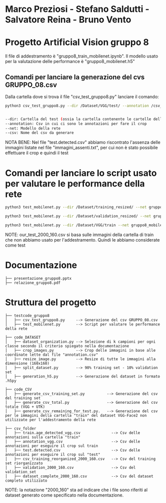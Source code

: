 # Marco Preziosi - Stefano Saldutti - Salvatore Reina - Bruno Vento 
# Progetto Artificial Vision gruppo 8

Il file di addestramento è "gruppo8_train_mobilenet.ipynb".
Il modello usato per la valutazione delle performance è "gruppo8_mobilenet.h5"


## Comandi per lanciare la generazione del cvs GRUPPO_08.csv
Dalla cartella dove si trova il file "csv_test_gruppo8.py" lanciare il comando:

```bash
python3 csv_test_gruppo8.py --dir /Dataset/VGG/test/ --annotation /csv_folder/test.detected.csv --net gruppo8_mobilenet.h5 --csv GRUPPO_08.csv


--dir: Cartella del test (ossia la cartella contenente le cartelle delle identità
--annotation: Csv in cui ci sono le annotazioni per fare il crop
--net: Modello della rete
--csv: Nome del csv da generare 
```
NOTA BENE: Nel file "test.detected.csv" abbiamo riscontrato l'assenza delle immagini listate nel file "immagini_assenti.txt", per cui non è stato possibile effettuare il crop e quindi il test  

# Comandi per lanciare lo script usato per valutare le performance della rete

```bash
python3 test_mobilenet.py --dir /Dataset/training_resized/ --net gruppo8_mobilenet.h5 --csv_input /csv_folder/csv_training_reorganized_2000_160.csv

python3 test_mobilenet.py --dir /Dataset/validation_resized/ --net gruppo8_mobilenet.h5 --csv_input /csv_folder/validation_2000_160.csv

python3 test_mobilenet.py --dir /Dataset/VGG/train --net gruppo8_mobilenet.h5 --csv_input /csv_folder/our_test_2000_160.csv
```

NOTE: our_test_2000_160.csv si basa sulle immagini della cartella di train che non abbiamo usato per l'addestramento. Quindi le abbiamo considerate come test


# Documentazione
```
├── presentazione_gruppo8.pptx
├── relazione_gruppo8.pdf
```
# Struttura del progetto
```
├── testcode_gruppo8
│   ├── csv_test_gruppo8.py     --> Generazione del csv GRUPPO_08.csv
│   ├── test_mobilenet.py       --> Script per valutare le performance della rete
 
├── code_DATASET
│   ├── dataset_organization.py --> Selezione di k campioni per ogni classe secondo il criterio spiegato nella documentazione
│   ├── crop_images.py          --> Crop delle immagini in base alle coordinate lette dal file "annotation.csv"
│   ├── resize_image.py         --> Resize di tutte le immagini alla dimensione (160x160)
│   ├── split_dataset.py        --> 90% training set - 10% validation set
│   ├── generation_h5.py        --> Generazione del dataset in formato .h5py

├── code_CSV
│   ├── generate_csv_training_set.py          --> Generazione del csv del training set
│   ├── generate_csv_total.py                 --> Generazione del csv totale (VGG + UTK)
│   ├── generate_csv_remaining_for_test.py.   --> Generazione del csv per le immagini della cartella "train" del dataset VGG-Face2 non utilizzate per l'addestramento della rete

├── csv_folder
│   ├── train.age_detected_vgg.csv              --> Csv delle annotazioni sulla cartella "train"
│   ├── annotation_vgg.csv                      --> Csv delle annotazioni per eseguire il crop sul train
│   ├── test.detected.csv                       --> Csv delle annotazioni per eseguire il crop sul "test"
│   ├── csv_training_reorganized_2000_160.csv   --> Csv del training set riorganizzato
│   ├── validation_2000_160.csv                 --> Csv del validation_set
│   ├── dataset_complete_2000_160.csv           --> Csv del dataset completo utilizzato
```

NOTE: la notazione "2000_160" sta ad indicare che i file sono riferiti al dataset generato come specificato nella documentazione. 

